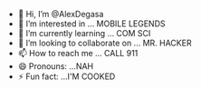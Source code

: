 - 👋 Hi, I’m @AlexDegasa
- 👀 I’m interested in ... MOBILE LEGENDS
- 🌱 I’m currently learning ... COM SCI
- 💞️ I’m looking to collaborate on ... MR. HACKER
- 📫 How to reach me ... CALL 911
- 😄 Pronouns: ...NAH
- ⚡ Fun fact: ...I'M COOKED

<!---
AlexDegasa/AlexDegasa is a ✨ special ✨ repository because its `README.md` (this file) appears on your GitHub profile.
You can click the Preview link to take a look at your changes.
--->
